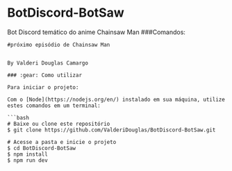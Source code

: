 # BotDiscord-BotSaw
Bot Discord temático do anime Chainsaw Man
###Comandos:
```saw #para exibir quantos dias faltam para a publicação do
#próximo episódio de Chainsaw Man


By Valderi Douglas Camargo

### :gear: Como utilizar

Para iniciar o projeto:

Com o [Node](https://nodejs.org/en/) instalado em sua máquina, utilize estes comandos em um terminal:

```bash
# Baixe ou clone este repositório
$ git clone https://github.com/ValderiDouglas/BotDiscord-BotSaw.git

# Acesse a pasta e inicie o projeto
$ cd BotDiscord-BotSaw
$ npm install
$ npm run dev
```
